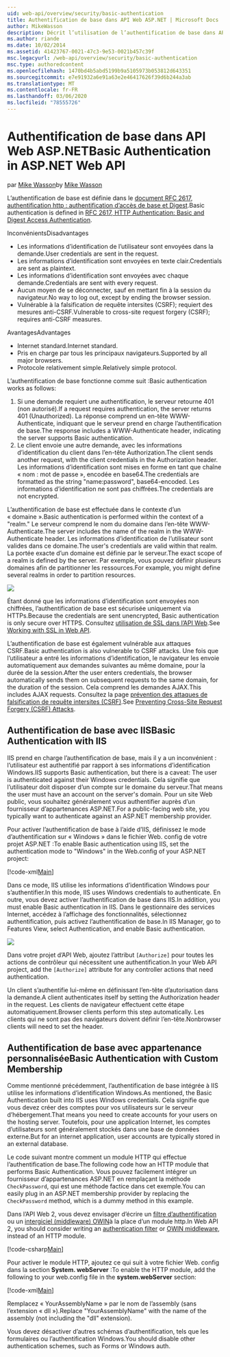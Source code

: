 ```yaml
---
uid: web-api/overview/security/basic-authentication
title: Authentification de base dans API Web ASP.NET | Microsoft Docs
author: MikeWasson
description: Décrit l’utilisation de l’authentification de base dans API Web ASP.NET.
ms.author: riande
ms.date: 10/02/2014
ms.assetid: 41423767-0021-47c3-9e53-0021b457c39f
msc.legacyurl: /web-api/overview/security/basic-authentication
msc.type: authoredcontent
ms.openlocfilehash: 1470bd4b5abd5199b9a5105973b053812d643351
ms.sourcegitcommit: e7e91932a6e91a63e2e46417626f39d6b244a3ab
ms.translationtype: MT
ms.contentlocale: fr-FR
ms.lasthandoff: 03/06/2020
ms.locfileid: "78555726"
---
```

# <a name="basic-authentication-in-aspnet-web-api"></a><span data-ttu-id="063ed-103">Authentification de base dans API Web ASP.NET</span><span class="sxs-lookup"><span data-stu-id="063ed-103">Basic Authentication in ASP.NET Web API</span></span>

<span data-ttu-id="063ed-104">par [Mike Wasson](https://github.com/MikeWasson)</span><span class="sxs-lookup"><span data-stu-id="063ed-104">by [Mike Wasson](https://github.com/MikeWasson)</span></span>

<span data-ttu-id="063ed-105">L’authentification de base est définie dans le [document RFC 2617, authentification http : authentification d’accès de base et Digest](http://www.ietf.org/rfc/rfc2617.txt).</span><span class="sxs-lookup"><span data-stu-id="063ed-105">Basic authentication is defined in [RFC 2617, HTTP Authentication: Basic and Digest Access Authentication](http://www.ietf.org/rfc/rfc2617.txt).</span></span>

<span data-ttu-id="063ed-106">Inconvénients</span><span class="sxs-lookup"><span data-stu-id="063ed-106">Disadvantages</span></span>

- <span data-ttu-id="063ed-107">Les informations d’identification de l’utilisateur sont envoyées dans la demande.</span><span class="sxs-lookup"><span data-stu-id="063ed-107">User credentials are sent in the request.</span></span>
- <span data-ttu-id="063ed-108">Les informations d’identification sont envoyées en texte clair.</span><span class="sxs-lookup"><span data-stu-id="063ed-108">Credentials are sent as plaintext.</span></span>
- <span data-ttu-id="063ed-109">Les informations d’identification sont envoyées avec chaque demande.</span><span class="sxs-lookup"><span data-stu-id="063ed-109">Credentials are sent with every request.</span></span>
- <span data-ttu-id="063ed-110">Aucun moyen de se déconnecter, sauf en mettant fin à la session du navigateur.</span><span class="sxs-lookup"><span data-stu-id="063ed-110">No way to log out, except by ending the browser session.</span></span>
- <span data-ttu-id="063ed-111">Vulnérable à la falsification de requête intersites (CSRF); requiert des mesures anti-CSRF.</span><span class="sxs-lookup"><span data-stu-id="063ed-111">Vulnerable to cross-site request forgery (CSRF); requires anti-CSRF measures.</span></span>

<span data-ttu-id="063ed-112">Avantages</span><span class="sxs-lookup"><span data-stu-id="063ed-112">Advantages</span></span>

- <span data-ttu-id="063ed-113">Internet standard.</span><span class="sxs-lookup"><span data-stu-id="063ed-113">Internet standard.</span></span>
- <span data-ttu-id="063ed-114">Pris en charge par tous les principaux navigateurs.</span><span class="sxs-lookup"><span data-stu-id="063ed-114">Supported by all major browsers.</span></span>
- <span data-ttu-id="063ed-115">Protocole relativement simple.</span><span class="sxs-lookup"><span data-stu-id="063ed-115">Relatively simple protocol.</span></span>

<span data-ttu-id="063ed-116">L’authentification de base fonctionne comme suit :</span><span class="sxs-lookup"><span data-stu-id="063ed-116">Basic authentication works as follows:</span></span>

1. <span data-ttu-id="063ed-117">Si une demande requiert une authentification, le serveur retourne 401 (non autorisé).</span><span class="sxs-lookup"><span data-stu-id="063ed-117">If a request requires authentication, the server returns 401 (Unauthorized).</span></span> <span data-ttu-id="063ed-118">La réponse comprend un en-tête WWW-Authenticate, indiquant que le serveur prend en charge l’authentification de base.</span><span class="sxs-lookup"><span data-stu-id="063ed-118">The response includes a WWW-Authenticate header, indicating the server supports Basic authentication.</span></span>
2. <span data-ttu-id="063ed-119">Le client envoie une autre demande, avec les informations d’identification du client dans l’en-tête Authorization.</span><span class="sxs-lookup"><span data-stu-id="063ed-119">The client sends another request, with the client credentials in the Authorization header.</span></span> <span data-ttu-id="063ed-120">Les informations d’identification sont mises en forme en tant que chaîne « nom : mot de passe », encodée en base64.</span><span class="sxs-lookup"><span data-stu-id="063ed-120">The credentials are formatted as the string "name:password", base64-encoded.</span></span> <span data-ttu-id="063ed-121">Les informations d’identification ne sont pas chiffrées.</span><span class="sxs-lookup"><span data-stu-id="063ed-121">The credentials are not encrypted.</span></span>

<span data-ttu-id="063ed-122">L’authentification de base est effectuée dans le contexte d’un « domaine ».</span><span class="sxs-lookup"><span data-stu-id="063ed-122">Basic authentication is performed within the context of a "realm."</span></span> <span data-ttu-id="063ed-123">Le serveur comprend le nom du domaine dans l’en-tête WWW-Authenticate.</span><span class="sxs-lookup"><span data-stu-id="063ed-123">The server includes the name of the realm in the WWW-Authenticate header.</span></span> <span data-ttu-id="063ed-124">Les informations d’identification de l’utilisateur sont valides dans ce domaine.</span><span class="sxs-lookup"><span data-stu-id="063ed-124">The user's credentials are valid within that realm.</span></span> <span data-ttu-id="063ed-125">La portée exacte d’un domaine est définie par le serveur.</span><span class="sxs-lookup"><span data-stu-id="063ed-125">The exact scope of a realm is defined by the server.</span></span> <span data-ttu-id="063ed-126">Par exemple, vous pouvez définir plusieurs domaines afin de partitionner les ressources.</span><span class="sxs-lookup"><span data-stu-id="063ed-126">For example, you might define several realms in order to partition resources.</span></span>

![](basic-authentication/_static/image1.png)

<span data-ttu-id="063ed-127">Étant donné que les informations d’identification sont envoyées non chiffrées, l’authentification de base est sécurisée uniquement via HTTPs.</span><span class="sxs-lookup"><span data-stu-id="063ed-127">Because the credentials are sent unencrypted, Basic authentication is only secure over HTTPS.</span></span> <span data-ttu-id="063ed-128">Consultez [utilisation de SSL dans l’API Web](working-with-ssl-in-web-api.md).</span><span class="sxs-lookup"><span data-stu-id="063ed-128">See [Working with SSL in Web API](working-with-ssl-in-web-api.md).</span></span>

<span data-ttu-id="063ed-129">L’authentification de base est également vulnérable aux attaques CSRF.</span><span class="sxs-lookup"><span data-stu-id="063ed-129">Basic authentication is also vulnerable to CSRF attacks.</span></span> <span data-ttu-id="063ed-130">Une fois que l’utilisateur a entré les informations d’identification, le navigateur les envoie automatiquement aux demandes suivantes au même domaine, pour la durée de la session.</span><span class="sxs-lookup"><span data-stu-id="063ed-130">After the user enters credentials, the browser automatically sends them on subsequent requests to the same domain, for the duration of the session.</span></span> <span data-ttu-id="063ed-131">Cela comprend les demandes AJAX.</span><span class="sxs-lookup"><span data-stu-id="063ed-131">This includes AJAX requests.</span></span> <span data-ttu-id="063ed-132">Consultez la page [prévention des attaques de falsification de requête intersites (CSRF)](preventing-cross-site-request-forgery-csrf-attacks.md).</span><span class="sxs-lookup"><span data-stu-id="063ed-132">See [Preventing Cross-Site Request Forgery (CSRF) Attacks](preventing-cross-site-request-forgery-csrf-attacks.md).</span></span>

## <a name="basic-authentication-with-iis"></a><span data-ttu-id="063ed-133">Authentification de base avec IIS</span><span class="sxs-lookup"><span data-stu-id="063ed-133">Basic Authentication with IIS</span></span>

<span data-ttu-id="063ed-134">IIS prend en charge l’authentification de base, mais il y a un inconvénient : l’utilisateur est authentifié par rapport à ses informations d’identification Windows.</span><span class="sxs-lookup"><span data-stu-id="063ed-134">IIS supports Basic authentication, but there is a caveat: The user is authenticated against their Windows credentials.</span></span> <span data-ttu-id="063ed-135">Cela signifie que l’utilisateur doit disposer d’un compte sur le domaine du serveur.</span><span class="sxs-lookup"><span data-stu-id="063ed-135">That means the user must have an account on the server's domain.</span></span> <span data-ttu-id="063ed-136">Pour un site Web public, vous souhaitez généralement vous authentifier auprès d’un fournisseur d’appartenances ASP.NET.</span><span class="sxs-lookup"><span data-stu-id="063ed-136">For a public-facing web site, you typically want to authenticate against an ASP.NET membership provider.</span></span>

<span data-ttu-id="063ed-137">Pour activer l’authentification de base à l’aide d’IIS, définissez le mode d’authentification sur « Windows » dans le fichier Web. config de votre projet ASP.NET :</span><span class="sxs-lookup"><span data-stu-id="063ed-137">To enable Basic authentication using IIS, set the authentication mode to "Windows" in the Web.config of your ASP.NET project:</span></span>

[!code-xml[Main](basic-authentication/samples/sample1.xml)]

<span data-ttu-id="063ed-138">Dans ce mode, IIS utilise les informations d’identification Windows pour s’authentifier.</span><span class="sxs-lookup"><span data-stu-id="063ed-138">In this mode, IIS uses Windows credentials to authenticate.</span></span> <span data-ttu-id="063ed-139">En outre, vous devez activer l’authentification de base dans IIS.</span><span class="sxs-lookup"><span data-stu-id="063ed-139">In addition, you must enable Basic authentication in IIS.</span></span> <span data-ttu-id="063ed-140">Dans le gestionnaire des services Internet, accédez à l’affichage des fonctionnalités, sélectionnez authentification, puis activez l’authentification de base.</span><span class="sxs-lookup"><span data-stu-id="063ed-140">In IIS Manager, go to Features View, select Authentication, and enable Basic authentication.</span></span>

![](basic-authentication/_static/image2.png)

<span data-ttu-id="063ed-141">Dans votre projet d’API Web, ajoutez l’attribut `[Authorize]` pour toutes les actions de contrôleur qui nécessitent une authentification.</span><span class="sxs-lookup"><span data-stu-id="063ed-141">In your Web API project, add the `[Authorize]` attribute for any controller actions that need authentication.</span></span>

<span data-ttu-id="063ed-142">Un client s’authentifie lui-même en définissant l’en-tête d’autorisation dans la demande.</span><span class="sxs-lookup"><span data-stu-id="063ed-142">A client authenticates itself by setting the Authorization header in the request.</span></span> <span data-ttu-id="063ed-143">Les clients de navigateur effectuent cette étape automatiquement.</span><span class="sxs-lookup"><span data-stu-id="063ed-143">Browser clients perform this step automatically.</span></span> <span data-ttu-id="063ed-144">Les clients qui ne sont pas des navigateurs doivent définir l’en-tête.</span><span class="sxs-lookup"><span data-stu-id="063ed-144">Nonbrowser clients will need to set the header.</span></span>

## <a name="basic-authentication-with-custom-membership"></a><span data-ttu-id="063ed-145">Authentification de base avec appartenance personnalisée</span><span class="sxs-lookup"><span data-stu-id="063ed-145">Basic Authentication with Custom Membership</span></span>

<span data-ttu-id="063ed-146">Comme mentionné précédemment, l’authentification de base intégrée à IIS utilise les informations d’identification Windows.</span><span class="sxs-lookup"><span data-stu-id="063ed-146">As mentioned, the Basic Authentication built into IIS uses Windows credentials.</span></span> <span data-ttu-id="063ed-147">Cela signifie que vous devez créer des comptes pour vos utilisateurs sur le serveur d’hébergement.</span><span class="sxs-lookup"><span data-stu-id="063ed-147">That means you need to create accounts for your users on the hosting server.</span></span> <span data-ttu-id="063ed-148">Toutefois, pour une application Internet, les comptes d’utilisateurs sont généralement stockés dans une base de données externe.</span><span class="sxs-lookup"><span data-stu-id="063ed-148">But for an internet application, user accounts are typically stored in an external database.</span></span>

<span data-ttu-id="063ed-149">Le code suivant montre comment un module HTTP qui effectue l’authentification de base.</span><span class="sxs-lookup"><span data-stu-id="063ed-149">The following code how an HTTP module that performs Basic Authentication.</span></span> <span data-ttu-id="063ed-150">Vous pouvez facilement intégrer un fournisseur d’appartenances ASP.NET en remplaçant la méthode `CheckPassword`, qui est une méthode factice dans cet exemple.</span><span class="sxs-lookup"><span data-stu-id="063ed-150">You can easily plug in an ASP.NET membership provider by replacing the `CheckPassword` method, which is a dummy method in this example.</span></span>

<span data-ttu-id="063ed-151">Dans l’API Web 2, vous devez envisager d’écrire un [filtre d’authentification](authentication-filters.md) ou un [intergiciel (middleware) OWIN](../../../aspnet/overview/owin-and-katana/index.md)à la place d’un module http.</span><span class="sxs-lookup"><span data-stu-id="063ed-151">In Web API 2, you should consider writing an [authentication filter](authentication-filters.md) or [OWIN middleware](../../../aspnet/overview/owin-and-katana/index.md), instead of an HTTP module.</span></span>

[!code-csharp[Main](basic-authentication/samples/sample2.cs)]

<span data-ttu-id="063ed-152">Pour activer le module HTTP, ajoutez ce qui suit à votre fichier Web. config dans la section **System. webServer** :</span><span class="sxs-lookup"><span data-stu-id="063ed-152">To enable the HTTP module, add the following to your web.config file in the **system.webServer** section:</span></span>

[!code-xml[Main](basic-authentication/samples/sample3.xml?highlight=4)]

<span data-ttu-id="063ed-153">Remplacez « YourAssemblyName » par le nom de l’assembly (sans l’extension « dll »).</span><span class="sxs-lookup"><span data-stu-id="063ed-153">Replace "YourAssemblyName" with the name of the assembly (not including the "dll" extension).</span></span>

<span data-ttu-id="063ed-154">Vous devez désactiver d’autres schémas d’authentification, tels que les formulaires ou l’authentification Windows.</span><span class="sxs-lookup"><span data-stu-id="063ed-154">You should disable other authentication schemes, such as Forms or Windows auth.</span></span>

